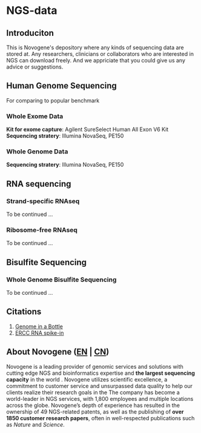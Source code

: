# NGS-data

## Introduciton
This is Novogene's depository where any kinds of sequencing data are stored at. Any researchers, clinicians or collaborators who are interested in NGS can download freely. And we appriciate that you could give us any advice or suggestions.

## Human Genome Sequencing
For comparing to popular benchmark

### Whole Exome Data
**Kit for exome capture**: Agilent SureSelect Human All Exon V6 Kit
**Sequencing stratery**: Illumina NovaSeq, PE150


### Whole Genome Data
**Sequencing stratery**: Illumina NovaSeq, PE150

## RNA sequencing
### Strand-specific RNAseq
To be continued ...

### Ribosome-free RNAseq
To be continued ...


## Bisulfite Sequencing
### Whole Genome Bisulfite Sequencing
To be continued ...



## Citations
1. [Genome in a Bottle](https://www.nist.gov/programs-projects/genome-bottle)
2. [ERCC RNA spike-in](https://jimb.stanford.edu/ercc)


## About Novogene ([EN](https://en.novogene.com) | [CN](http://www.novogene.com))
Novogene is a leading provider of genomic services and solutions with cutting edge NGS and bioinformatics expertise and **the largest sequencing capacity** in the world . Novogene utilizes scientific excellence, a commitment to customer service and unsurpassed data quality to help our clients realize their research goals in the The company has become a world-leader in NGS services, with 1,800 employees and multiple locations across the globe. Novogene’s depth of experience has resulted in the ownership of 49 NGS-related patents, as well as the publishing of **over 1850 customer research papers**, often in well-respected publications such as *Nature* and *Science*.
